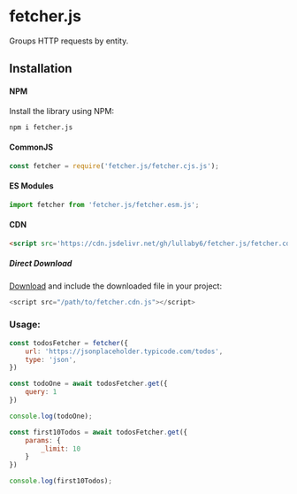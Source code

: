 # fetcher.js

Groups HTTP requests by entity.

## Installation

#### NPM

Install the library using NPM:


```bash
npm i fetcher.js
```

#### CommonJS

```js
const fetcher = require('fetcher.js/fetcher.cjs.js');
```

#### ES Modules

```js
import fetcher from 'fetcher.js/fetcher.esm.js';
```

#### CDN

```html
<script src='https://cdn.jsdelivr.net/gh/lullaby6/fetcher.js/fetcher.cdn.js'></script>
```

##### Direct Download

<a href="https://cdn.jsdelivr.net/gh/lullaby6/fetcher.js/fetcher.cdn.js" target="_blank">Download</a> and include the downloaded file in your project:

```js
<script src="/path/to/fetcher.cdn.js"></script>
```

### Usage:

```js
const todosFetcher = fetcher({
    url: 'https://jsonplaceholder.typicode.com/todos',
    type: 'json',
})

const todoOne = await todosFetcher.get({
    query: 1
})

console.log(todoOne);

const first10Todos = await todosFetcher.get({
    params: {
        _limit: 10
    }
})

console.log(first10Todos);
```
